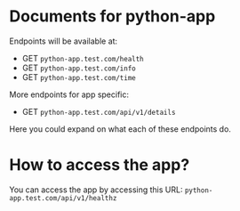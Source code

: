 # Documents for python-app

Endpoints will be available at:

- GET `python-app.test.com/health`
- GET `python-app.test.com/info`
- GET `python-app.test.com/time`

More endpoints for app specific:

- GET `python-app.test.com/api/v1/details`

Here you could expand on what each of these endpoints do.

# How to access the app?

You can access the app by accessing this URL: `python-app.test.com/api/v1/healthz` 